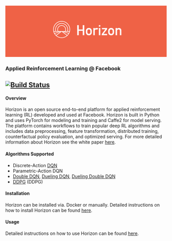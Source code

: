 ![Alt text](logo/horizon_banner.png)
### Applied Reinforcement Learning @ Facebook
[![Build Status](https://ci.pytorch.org/jenkins/buildStatus/icon?job=horizon-master)](https://ci.pytorch.org/jenkins/job/horizon-master/)
---

#### Overview
Horizon is an open source end-to-end platform for applied reinforcement learning (RL) developed and used at Facebook. Horizon is built in Python and uses PyTorch for modeling and training and Caffe2 for model serving. The platform contains workflows to train popular deep RL algorithms and includes data preprocessing, feature transformation, distributed training, counterfactual policy evaluation, and optimized serving. For more detailed information about Horizon see the white paper [here](https://google.com).

#### Algorithms Supported
- Discrete-Action [DQN](https://storage.googleapis.com/deepmind-media/dqn/DQNNaturePaper.pdf)
- Parametric-Action DQN
- [Double DQN](https://arxiv.org/abs/1509.06461), [Dueling DQN](https://arxiv.org/abs/1511.06581), [Dueling Double DQN](https://arxiv.org/abs/1710.02298)
- [DDPG](https://arxiv.org/abs/1509.02971) (DDPG)

#### Installation
Horizon can be installed via. Docker or manually. Detailed instructions on how to install Horizon can be found [here](docs/installation.md).

#### Usage
Detailed instructions on how to use Horizon can be found [here](docs/usage.md).
